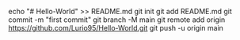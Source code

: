 echo "# Hello-World" >> README.md
git init
git add README.md
git commit -m "first commit"
git branch -M main
git remote add origin https://github.com/Lurio95/Hello-World.git
git push -u origin main
